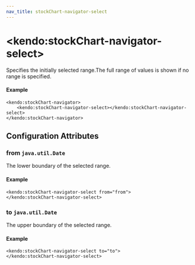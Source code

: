 ```yaml
---
nav_title: stockChart-navigator-select
---
```


# \<kendo:stockChart-navigator-select\>

Specifies the initially selected range.The full range of values is shown if no range is specified.

#### Example
    <kendo:stockChart-navigator>
        <kendo:stockChart-navigator-select></kendo:stockChart-navigator-select>
    </kendo:stockChart-navigator>

## Configuration Attributes

### from `java.util.Date`

The lower boundary of the selected range.

#### Example
    <kendo:stockChart-navigator-select from="from">
    </kendo:stockChart-navigator-select>

### to `java.util.Date`

The upper boundary of the selected range.

#### Example
    <kendo:stockChart-navigator-select to="to">
    </kendo:stockChart-navigator-select>


